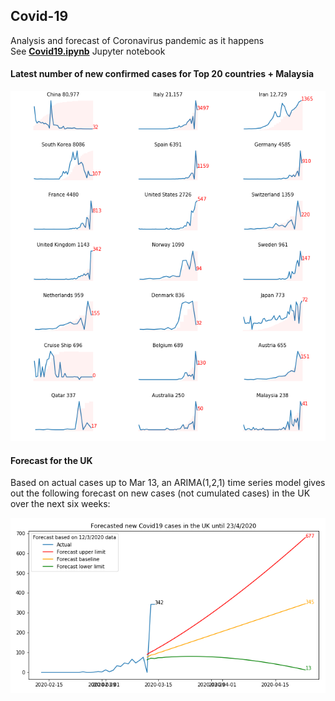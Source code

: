## Covid-19
Analysis and forecast of Coronavirus pandemic as it happens<br>
See <b><a href="https://nbviewer.jupyter.org/github/khairulomar/Covid-19/blob/master/Covid19.ipynb?flush_cache=true">Covid19.ipynb</a></b> Jupyter notebook
<P>
  
#### Latest number of new confirmed cases for Top 20 countries + Malaysia
  
<p>
<img src="https://github.com/khairulomar/Covid-19/blob/master/top20.png?raw=true">
<p>
  
#### Forecast for the UK
Based on actual cases up to Mar 13, an ARIMA(1,2,1) time series model gives out the following forecast on new cases (not cumulated cases) in the UK over the next six weeks:
<p>
<img src="https://github.com/khairulomar/Covid-19/blob/master/forecast_uk.png?raw=true" align=left> 
